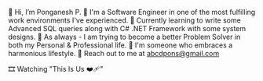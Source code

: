 👋 Hi, I’m Ponganesh P.
👀 I'm a Software Engineer in one of the most fulfilling work environments I've experienced.
🌱 Currently learning to write some Advanced SQL queries along with C# .NET Framework with some system designs.
🤠 As always - I am trying to become a better Problem Solver in both my Personal & Professional life.
👣 I'm someone who embraces a harmonious lifestyle.
📧 Reach out to me at abcdpons@gmail.com

🎞️ Watching "This Is Us ❤️‍🩹"

<!---
PonganeshP/PonganeshP is a ✨ special ✨ repository because its `README.md` (this file) appears on your GitHub profile.
You can click the Preview link to take a look at your changes.
--->
